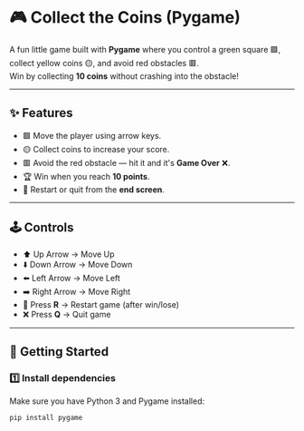 # 🎮 Collect the Coins (Pygame)  

A fun little game built with **Pygame** where you control a green square 🟩, collect yellow coins 🟡, and avoid red obstacles 🟥.  
Win by collecting **10 coins** without crashing into the obstacle!  

---

## ✨ Features
- 🟩 Move the player using arrow keys.  
- 🟡 Collect coins to increase your score.  
- 🟥 Avoid the red obstacle — hit it and it's **Game Over** ❌.  
- 🏆 Win when you reach **10 points**.  
- 🔄 Restart or quit from the **end screen**.  

---

## 🕹️ Controls
- ⬆️ Up Arrow → Move Up  
- ⬇️ Down Arrow → Move Down  
- ⬅️ Left Arrow → Move Left  
- ➡️ Right Arrow → Move Right  
- 🔄 Press **R** → Restart game (after win/lose)  
- ❌ Press **Q** → Quit game  

---

## 🚀 Getting Started

### 1️⃣ Install dependencies
Make sure you have Python 3 and Pygame installed:
```bash
pip install pygame
